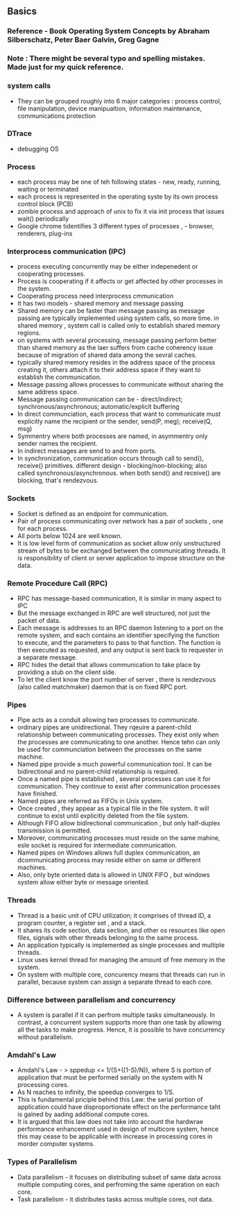 ## Basics
### Reference - Book Operating System Concepts by Abraham Silberschatz, Peter Baer Galvin, Greg Gagne
### Note : There might be several typo and spelling mistakes. Made just for my quick reference.
### system calls
* They can be grouped roughly into 6 major categories :
process control, file manipulation, device manipualtion, information maintenance, communications protection
### DTrace 
* debugging OS

### Process
* each process may be one of teh following states -  new, ready, running, waiting or terminated
* each process is represented in the operating syste by its own process control block (PCB)
* zombie process and approach of unix to fix it via init process that issues wait() periodically
* Google chrome tidentifies 3 different types of processes , - browser, renderers, plug-ins

### Interprocess communication (IPC)
* process executing concurrently may be either indepenedent or cooperating processes. 
* Process is cooperating if it affects or get affected by other processes in the system.
* Cooperating process need interprocess cmmunication
* It has two models - shared memory and message passing
* Shared memory can be faster than message passing as message passing are typically implemented using system calls, so more time. in shared memory , system call is called only to establish shared memory regions. 
* on systems with several processing, message passing perform better than shared memory as the laer suffers from cache coherency issue because of migration of shared data among the sevral caches. 
* typically shared memory resides in the address space of the process creating it, others attach it to their address space if they want to establish the communication. 
* Message passing allows processes to communicate without sharing the same address space. 
* Message passing communication can be - direct/indirect; synchronous/asynchronous; automatic/explicit buffering
* In direct communciation, each process that want to communicate must explicitly name the recipient or the sender, send(P, meg); receive(Q, msg)
* Symmentry where both processes are named, in asymmentry only sender names the recipient. 
* In indirect messages are send to and from ports.
* In synchronization, communication occurs through call to send(), receive() primitives. different design - blocking/non-blocking; also called synchronous/asynchronous. when both send() and receive() are blocking, that's rendezvous.


### Sockets
* Socket is defined as an endpoint for communication.
* Pair of process communicating over network has a pair of sockets , one for each process. 
* All ports below 1024 are well known.
* It is low level form of communication as socket allow only unstructured stream of bytes to be exchanged between the communicating threads. It is responsibility of client or server application to impose structure on the data.

### Remote Procedure Call (RPC)
* RPC has message-based communication, it is similar in many aspect to IPC
* But the message exchanged in RPC are well structured, not just the packet of data.
* Each message is addresses to an RPC daemon listening to a port on the remote system, and each contains an identifier specifying the function to execute, and the parameters to pass to that function. The function is then executed as requested, and any output is sent back to requester in a separate message.
* RPC hides the detail that allows communication to take place by providing a stub on the client side.
* To let the client know the port number of server , there is rendezvous (also called matchmaker) daemon that is on fixed RPC port.  

### Pipes
* Pipe acts as a conduit allowing two processes to communicate.
* ordinary pipes are unidirectional. They rqeuire a parent-child relationship between communicating processes. They exist only when the processes are communicating to one another. Hence tehn can only be used for communciation between the processes on the same machine.
* Named pipe provide a much powerful communication tool. It can be bidirectional and no parent-child relationship is required. 
* Once a named pipe is established , several processes can use it for communication. They continue to exist after communication processes have finished.
* Named pipes are referred as FIFOs in Unix system. 
* Once created , they appear as a typical file in  the file system.  It will continue to exist until explicitly deleted from the file system.
* Although FIFO allow bidirectional communication , but only half-duplex transmission is permitted. 
* Moreover, communicating processes must reside on the same mahine, esle socket is required for intermediate communication. 
* Named pipes on Windows allows full duplex communication, an dcommunicating process may reside either on same or different machines.
* Also, only byte oriented data is allowed in UNIX FIFO , but windows system allow either byte or message oriented. 

### Threads
* Thread is a basic unit of CPU utilization; it comprises of thread ID, a program counter, a register set , and a stack.
* It shares its code section, data section, and other os resources like open files, signals with other threads belonging to the same process. 
* An application typically is implemented as single processes and multiple threads. 
* Linux uses kernel thread for managing the amount of free memory in the system.
* On system with multiple core, concurency means that threads can run in parallel, because system can assign a separate thread to each core. 

### Difference between parallelism and concurrency
* A system is parallel if it can perfrom multiple tasks simultaneously. In contrast, a concurrent system supports more than one task by allowing all the tasks to make progress. Hence, it is possible to have concurrency without parallelism.

### Amdahl's Law
* Amdahl's Law - > sppedup <= 1/(S+((1-S)/N)), where S is portion of application that must be performed serially on the system with N processing cores.
* As N reaches to infinity, the speedup converges to 1/S. 
* This is fundamental priciple behind this Law: the serial portion of application could have disproportionate effect on the performance taht is gained by aading additional compute cores.
* It is argued that this law does not take into account the hardwrae performance enhancement used in design of multicore system, hence this may cease to be applicable with increase in processing cores in morder computer systems.

### Types of Parallelism
* Data parallelism - it focuses on distributing subset of same data across multiple computing cores, and perfroming the same operation on each core.
* Task parallelism - it distributes tasks across multiple cores, not data. 

